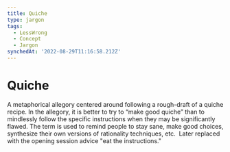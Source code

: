 ```yaml
---
title: Quiche
type: jargon
tags:
  - LessWrong
  - Concept
  - Jargon
synchedAt: '2022-08-29T11:16:58.212Z'
---
```

# Quiche



A metaphorical allegory centered around following a rough-draft of a quiche recipe. In the allegory, it is better to try to “make good quiche” than to mindlessly follow the specific instructions when they may be significantly flawed. The term is used to remind people to stay sane, make good choices, synthesize their own versions of rationality techniques, etc.  Later replaced with the opening session advice "eat the instructions."  
 